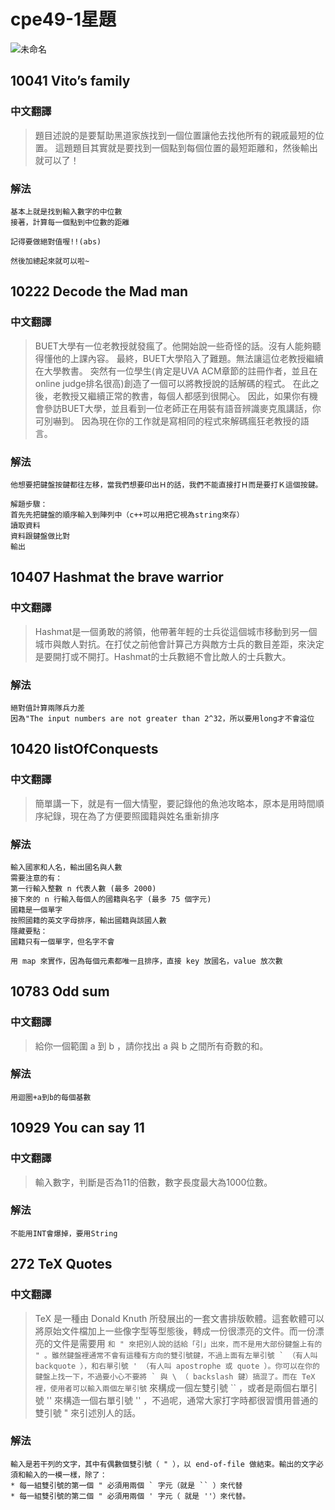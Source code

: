 # cpe49-1星題 

![未命名](https://user-images.githubusercontent.com/74231280/165333778-370dd38e-1ce5-4afe-8ebf-48b5e99beb30.png)

## 10041 Vito’s family

### 中文翻譯
> 題目述說的是要幫助黑道家族找到一個位置讓他去找他所有的親戚最短的位置。
> 這題題目其實就是要找到一個點到每個位置的最短距離和，然後輸出就可以了！
### 解法
```
基本上就是找到輸入數字的中位數
接著，計算每一個點到中位數的距離

記得要做絕對值喔!!(abs)

然後加總起來就可以啦~
```

## 10222 Decode the Mad man

### 中文翻譯
> BUET大學有一位老教授就發瘋了。他開始說一些奇怪的話。沒有人能夠聽得懂他的上課內容。
最終，BUET大學陷入了難題。無法讓這位老教授繼續在大學教書。
突然有一位學生(肯定是UVA ACM章節的註冊作者，並且在online judge排名很高)創造了一個可以將教授說的話解碼的程式。
在此之後，老教授又繼續正常的教書，每個人都感到很開心。
因此，如果你有機會參訪BUET大學，並且看到一位老師正在用裝有語音辨識麥克風講話，你可別嚇到。
因為現在你的工作就是寫相同的程式來解碼瘋狂老教授的語言。

### 解法
```
他想要把鍵盤按鍵都往左移，當我們想要印出Ｈ的話，我們不能直接打Ｈ而是要打Ｋ這個按鍵。

解題步驟：
首先先把鍵盤的順序輸入到陣列中（c++可以用把它視為string來存）
讀取資料
資料跟鍵盤做比對
輸出
```

## 10407 Hashmat the brave warrior

### 中文翻譯
> Hashmat是一個勇敢的將領，他帶著年輕的士兵從這個城市移動到另一個城市與敵人對抗。在打仗之前他會計算己方與敵方士兵的數目差距，來決定是要開打或不開打。Hashmat的士兵數絕不會比敵人的士兵數大。

### 解法
```
絕對值計算兩隊兵力差
因為"The input numbers are not greater than 2^32，所以要用long才不會溢位
```

## 10420 listOfConquests

### 中文翻譯
> 簡單講一下，就是有一個大情聖，要記錄他的魚池攻略本，原本是用時間順序紀錄，現在為了方便要照國籍與姓名重新排序

### 解法
```
輸入國家和人名，輸出國名與人數
需要注意的有：
第一行輸入整數 n 代表人數 (最多 2000)
接下來的 n 行輸入每個人的國籍與名字 (最多 75 個字元)
國籍是一個單字
按照國籍的英文字母排序，輸出國籍與該國人數
隱藏要點：
國籍只有一個單字，但名字不會

用 map 來實作，因為每個元素都唯一且排序，直接 key 放國名，value 放次數

```

## 10783 Odd sum

### 中文翻譯
> 給你一個範圍 a 到 b ，請你找出 a 與 b 之間所有奇數的和。

### 解法
```
用迴圈+a到b的每個基數
```

## 10929 You can say 11

### 中文翻譯
> 輸入數字，判斷是否為11的倍數，數字長度最大為1000位數。

### 解法
```
不能用INT會爆掉，要用String
```


## 272 TeX Quotes

### 中文翻譯
> TeX 是一種由 Donald Knuth 所發展出的一套文書排版軟體。這套軟體可以將原始文件檔加上一些像字型等型態後，轉成一份很漂亮的文件。而一份漂亮的文件是需要用 `` 和 " 來把別人說的話給「引」出來，而不是用大部份鍵盤上有的 " 。雖然鍵盤裡通常不會有這種有方向的雙引號鍵，不過上面有左單引號 ` （有人叫 backquote ），和右單引號 ' （有人叫 apostrophe 或 quote ）。你可以在你的鍵盤上找一下，不過要小心不要將 ` 與 \ （ backslash 鍵）搞混了。而在 TeX 裡，使用者可以輸入兩個左單引號 `` 來構成一個左雙引號 `` ，或者是兩個右單引號 '' 來構造一個右單引號 '' ，不過呢，通常大家打字時都很習慣用普通的雙引號 " 來引述別人的話。

### 解法
```
輸入是若干列的文字，其中有偶數個雙引號（ " ），以 end-of-file 做結束。輸出的文字必須和輸入的一模一樣，除了：
* 每一組雙引號的第一個 " 必須用兩個 ` 字元（就是 `` ）來代替
* 每一組雙引號的第二個 " 必須用兩個 ' 字元（ 就是 ''）來代替。
```

